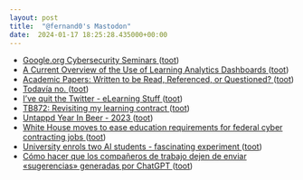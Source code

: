 ```yaml
---
layout: post
title:  "@fernand0's Mastodon"
date:  2024-01-17 18:25:28.435000+00:00
---
```

*  [Google.org Cybersecurity Seminars ](https://cyberseminars.withgoogle.com) ([toot](https://mastodon.social/@fernand0/111772691885736499))
*  [A Current Overview of the Use of Learning Analytics Dashboards ](https://www.mdpi.com/2227-7102/14/1/8) ([toot](https://mastodon.social/@fernand0/111772548487636562))
*  [Academic Papers: Written to be Read, Referenced, or Questioned? ](https://blog.ouseful.info/2024/01/11/academic-papers-written-to-be-read-referenced-or-questioned) ([toot](https://mastodon.social/@fernand0/111772498837804282))
*  [Todavía no. ](https://avecesunafoto.wordpress.com/2024/01/17/todavia-no) ([toot](https://mastodon.social/@fernand0/111772410785379403))
*  [I’ve quit the Twitter - eLearning Stuff ](https://elearningstuff.net/2024/01/03/ive-quit-the-twitter) ([toot](https://mastodon.social/@fernand0/111772325761258384))
*  [TB872: Revisiting my learning contract ](https://dougbelshaw.com/blog/2024/01/05/tb872-revisiting-my-learning-contract) ([toot](https://mastodon.social/@fernand0/111772279304679868))
*  [Untappd Year In Beer - 2023 ](https://yearinbeer.untappd.com) ([toot](https://mastodon.social/@fernand0/111772087971260752))
*  [White House moves to ease education requirements for federal cyber contracting jobs ](https://cyberscoop.com/harry-coker-education-requirements-federal-cybersecurity-jobs) ([toot](https://mastodon.social/@fernand0/111771950333632364))
*  [University enrols two AI students - fascinating experiment ](http://donaldclarkplanb.blogspot.com/2024/01/university-enrols-two-ai-students.htm) ([toot](https://mastodon.social/@fernand0/111771827640027301))
*  [Cómo hacer que los compañeros de trabajo dejen de enviar «sugerencias» generadas por ChatGPT ](https://www.microsiervos.com/archivo/mundoreal/companeros-trabajo-enviar-sugerencias-generadas-chatgpt.htm) ([toot](https://mastodon.social/@fernand0/111771738378728835))
